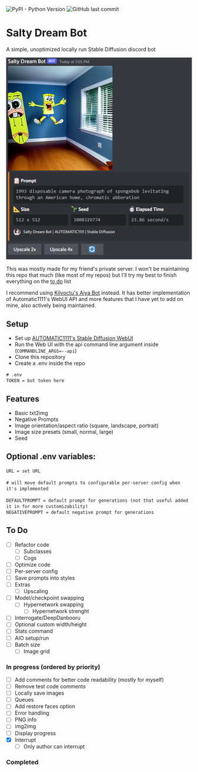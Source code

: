 ![PyPI - Python Version](https://img.shields.io/pypi/pyversions/py-cord?style=for-the-badge) ![GitHub last commit](https://img.shields.io/github/last-commit/nekooooooooo/salty-dream-bot?style=for-the-badge)

# Salty Dream Bot
A simple, unoptimized locally run Stable Diffusion discord bot

<img src="https://raw.githubusercontent.com/nekooooooooo/nekooooooooo.github.io/master/pics/preview_dream_bot.png">

This was mostly made for my friend's private server.
I won't be maintaining this repo that much (like most of my repos) but I'll try my best to finish everything on the [to do](#to-do) list

I recommend using [Kilvoctu's Aiya Bot](https://github.com/Kilvoctu/aiyabot) instead. It has better implementation of Automatic1111's WebUI API and more features that I have yet to add on mine, also actively being maintained.

## Setup

- Set up [AUTOMATIC1111's Stable Diffusion WebUI](https://github.com/AUTOMATIC1111/stable-diffusion-webui)
- Run the Web UI with the api command line argument inside (`COMMANDLINE_ARGS=--api`)
- Clone this repository
- Create a .env inside the repo

```dotenv
# .env
TOKEN = bot token here
```

## Features

- Basic txt2img
- Negative Prompts
- Image orientation/aspect ratio (square, landscape, portrait)
- Image size presets (small, normal, large)
- Seed

## Optional .env variables:

```dotenv
URL = set URL

# will move default prompts to configurable per-server config when it's implemented

DEFAULTPROMPT = default prompt for generations (not that useful added it in for more customizability)
NEGATIVEPROMPT = default negative prompt for generations
```

## To Do

- [ ] Refactor code
    - [ ] Subclasses
    - [ ] Cogs
- [ ] Optimize code
- [ ] Per-server config
- [ ] Save prompts into styles
- [ ] Extras
    - [ ] Upscaling
- [ ] Model/checkpoint swapping
    - [ ] Hypernetwork swapping
        - [ ] Hypernetwork strenght
- [ ] Interrogate/DeepDanbooru
- [ ] Optional custom width/height
- [ ] Stats command
- [ ] AIO setup/run
- [ ] Batch size
    - [ ] Image grid

### In progress (ordered by priority)
- [ ] Add comments for better code readability (mostly for myself)
- [ ] Remove test code comments
- [ ] Locally save images
- [ ] Queues
- [ ] Add restore faces option
- [ ] Error handling
- [ ] PNG info
- [ ] img2img
- [ ] Display progress
- [x] Interrupt
    - [ ] Only author can interrupt

### Completed
